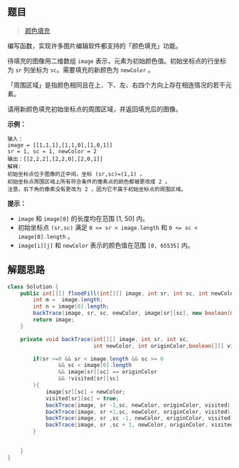 ## 题目

> [颜色填充](https://leetcode-cn.com/problems/color-fill-lcci/)


编写函数，实现许多图片编辑软件都支持的「颜色填充」功能。

待填充的图像用二维数组 `image` 表示，元素为初始颜色值。初始坐标点的行坐标为 `sr` 列坐标为 `sc`。需要填充的新颜色为 `newColor` 。

「周围区域」是指颜色相同且在上、下、左、右四个方向上存在相连情况的若干元素。

请用新颜色填充初始坐标点的周围区域，并返回填充后的图像。

 

**示例：**

```
输入：
image = [[1,1,1],[1,1,0],[1,0,1]] 
sr = 1, sc = 1, newColor = 2
输出：[[2,2,2],[2,2,0],[2,0,1]]
解释: 
初始坐标点位于图像的正中间，坐标 (sr,sc)=(1,1) 。
初始坐标点周围区域上所有符合条件的像素点的颜色都被更改成 2 。
注意，右下角的像素没有更改为 2 ，因为它不属于初始坐标点的周围区域。
```

 

**提示：**

- `image` 和 `image[0]` 的长度均在范围 [1, 50] 内。
- 初始坐标点 `(sr,sc)` 满足 `0 <= sr < image.length` 和 `0 <= sc < image[0].length` 。
- `image[i][j]` 和 `newColor` 表示的颜色值在范围 `[0, 65535]` 内。

## 解题思路

```java
class Solution {
    public int[][] floodFill(int[][] image, int sr, int sc, int newColor) {
        int m =  image.length;
        int n = image[0].length;
        backTrace(image, sr, sc, newColor, image[sr][sc], new boolean[m][n]);
        return image;
    }

    private void backTrace(int[][] image, int sr, int sc, 
                           int newColor, int originColor,boolean[][] visited){

        if(sr >=0 && sr < image.length && sc >= 0 
                && sc < image[0].length 
                && image[sr][sc] == originColor
                && !visited[sr][sc]
        ){
            image[sr][sc] = newColor;
            visited[sr][sc] = true;
            backTrace(image, sr -1,sc, newColor, originColor, visited);
            backTrace(image, sr +1,sc, newColor, originColor, visited);
            backTrace(image, sr ,sc -1, newColor, originColor, visited);
            backTrace(image, sr ,sc + 1, newColor, originColor, visited);
        }

        
    }
}
```

